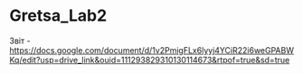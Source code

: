 # Gretsa_Lab2
Звіт - https://docs.google.com/document/d/1v2PmigFLx6lyyj4YCiR22i6weGPABWKq/edit?usp=drive_link&ouid=111293829310130114673&rtpof=true&sd=true
